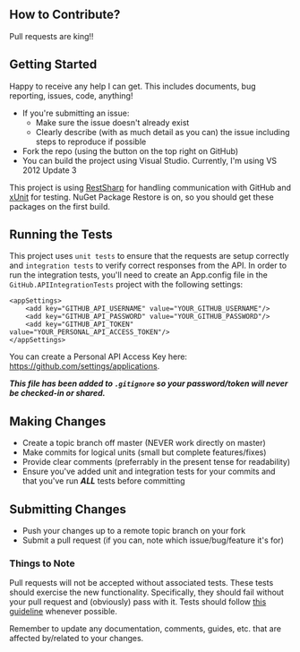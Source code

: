## How to Contribute?

Pull requests are king!!

## Getting Started

Happy to receive any help I can get. This includes documents, bug reporting, issues, code, anything!

* If you're submitting an issue:
	* Make sure the issue doesn't already exist
	* Clearly describe (with as much detail as you can) the issue including steps to reproduce if possible
* Fork the repo (using the button on the top right on GitHub)
* You can build the project using Visual Studio. Currently, I'm using VS 2012 Update 3

This project is using [RestSharp](http://restsharp.org/) for handling communication with GitHub and [xUnit](http://xunit.codeplex.com/) for testing. NuGet Package Restore is on, so you should get these packages on the first build.

## Running the Tests

This project uses `unit tests` to ensure that the requests are setup correctly and `integration tests` to verify correct responses from the API. In order to run the integration tests, you'll need to create an App.config file in the `GitHub.APIIntegrationTests` project with the following settings:

	<appSettings>
	    <add key="GITHUB_API_USERNAME" value="YOUR_GITHUB_USERNAME"/>
	    <add key="GITHUB_API_PASSWORD" value="YOUR_GITHUB_PASSWORD"/>
		<add key="GITHUB_API_TOKEN" value="YOUR_PERSONAL_API_ACCESS_TOKEN"/>
	</appSettings>

You can create a Personal API Access Key here: <https://github.com/settings/applications>.

__*This file has been added to `.gitignore` so your password/token will never be checked-in or shared.*__

## Making Changes

* Create a topic branch off master (NEVER work directly on master)
* Make commits for logical units (small but complete features/fixes)
* Provide clear comments (preferrably in the present tense for readability)
* Ensure you've added unit and integration tests for your commits and that you've run __*ALL*__ tests before committing

## Submitting Changes

* Push your changes up to a remote topic branch on your fork
* Submit a pull request (if you can, note which issue/bug/feature it's for)

### Things to Note

Pull requests will not be accepted without associated tests. These tests should exercise the new functionality. Specifically, they should fail without your pull request and (obviously) pass with it. Tests should follow [this guideline](http://haacked.com/archive/2012/01/01/structuring-unit-tests.aspx) whenever possible.

Remember to update any documentation, comments, guides, etc. that are affected by/related to your changes.